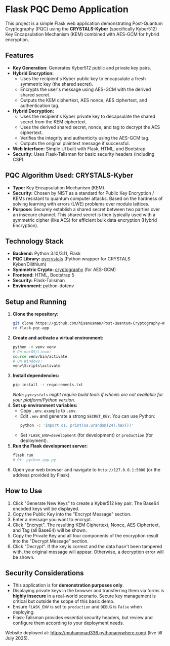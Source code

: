 # Flask PQC Demo Application

This project is a simple Flask web application demonstrating Post-Quantum Cryptography (PQC) using the **CRYSTALS-Kyber** (specifically Kyber512) Key Encapsulation Mechanism (KEM) combined with AES-GCM for hybrid encryption.

## Features

*   **Key Generation:** Generates Kyber512 public and private key pairs.
*   **Hybrid Encryption:**
    *   Uses the recipient's Kyber public key to encapsulate a fresh symmetric key (the shared secret).
    *   Encrypts the user's message using AES-GCM with the derived shared secret.
    *   Outputs the KEM ciphertext, AES nonce, AES ciphertext, and authentication tag.
*   **Hybrid Decryption:**
    *   Uses the recipient's Kyber private key to decapsulate the shared secret from the KEM ciphertext.
    *   Uses the derived shared secret, nonce, and tag to decrypt the AES ciphertext.
    *   Verifies the integrity and authenticity using the AES-GCM tag.
    *   Outputs the original plaintext message if successful.
*   **Web Interface:** Simple UI built with Flask, HTML, and Bootstrap.
*   **Security:** Uses Flask-Talisman for basic security headers (including CSP).

## PQC Algorithm Used: CRYSTALS-Kyber

*   **Type:** Key Encapsulation Mechanism (KEM).
*   **Security:** Chosen by NIST as a standard for Public Key Encryption / KEMs resistant to quantum computer attacks. Based on the hardness of solving learning with errors (LWE) problems over module lattices.
*   **Purpose:** Securely establish a shared secret between two parties over an insecure channel. This shared secret is then typically used with a symmetric cipher (like AES) for efficient bulk data encryption (Hybrid Encryption).

## Technology Stack

*   **Backend:** Python 3.10/3.11, Flask
*   **PQC Library:** [pycrystals](https://github.com/mkannwischer/pycrystals) (Python wrapper for CRYSTALS Kyber/Dilithium)
*   **Symmetric Crypto:** [cryptography](https://cryptography.io/en/latest/) (for AES-GCM)
*   **Frontend:** HTML, Bootstrap 5
*   **Security:** Flask-Talisman
*   **Environment:** python-dotenv

## Setup and Running

1.  **Clone the repository:**
    ```bash
    git clone https://github.com/hisanusman/Post-Quantum-Cryptography-Web-Application.git
    cd flask-pqc-app
    ```
2.  **Create and activate a virtual environment:**
    ```bash
    python -m venv venv
    # On macOS/Linux:
    source venv/bin/activate
    # On Windows:
    venv\Scripts\activate
    ```
3.  **Install dependencies:**
    ```bash
    pip install -r requirements.txt
    ```
    *Note: `pycrystals` might require build tools if wheels are not available for your platform/Python version.*
4.  **Set up environment variables:**
    *   Copy `.env.example` to `.env`.
    *   Edit `.env` and generate a strong `SECRET_KEY`. You can use Python:
        ```bash
        python -c 'import os; print(os.urandom(24).hex())'
        ```
    *   Set `FLASK_ENV=development` (for development) or `production` (for deployment).
5.  **Run the Flask development server:**
    ```bash
    flask run
    # Or: python app.py
    ```
6.  Open your web browser and navigate to `http://127.0.0.1:5000` (or the address provided by Flask).

## How to Use

1.  Click "Generate New Keys" to create a Kyber512 key pair. The Base64 encoded keys will be displayed.
2.  Copy the Public Key into the "Encrypt Message" section.
3.  Enter a message you want to encrypt.
4.  Click "Encrypt". The resulting KEM Ciphertext, Nonce, AES Ciphertext, and Tag (all Base64) will be shown.
5.  Copy the Private Key and all four components of the encryption result into the "Decrypt Message" section.
6.  Click "Decrypt". If the key is correct and the data hasn't been tampered with, the original message will appear. Otherwise, a decryption error will be shown.

## Security Considerations

*   This application is for **demonstration purposes only**.
*   Displaying private keys in the browser and transferring them via forms is **highly insecure** in a real-world scenario. Secure key management is critical but outside the scope of this basic demo.
*   Ensure `FLASK_ENV` is set to `production` and `DEBUG` is `False` when deploying.
*   Flask-Talisman provides essential security headers, but review and configure them according to your deployment needs.

Website deployed at: https://muhammad336.pythonanywhere.com/  (live till July 2025).

